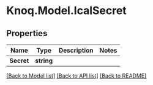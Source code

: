 # Knoq.Model.IcalSecret

## Properties

Name | Type | Description | Notes
------------ | ------------- | ------------- | -------------
**Secret** | **string** |  | 

[[Back to Model list]](../README.md#documentation-for-models) [[Back to API list]](../README.md#documentation-for-api-endpoints) [[Back to README]](../README.md)

